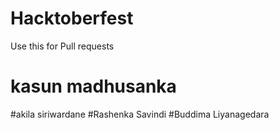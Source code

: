 # Hacktoberfest
Use this for Pull requests

# kasun madhusanka
#akila siriwardane
#Rashenka Savindi
#Buddima Liyanagedara
